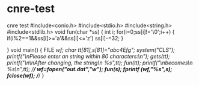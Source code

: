 # cnre-test
cnre test
#include<conio.h>
#include<stdio.h>
#include<string.h>
#include<stdlib.h>
void fun(char *ss)
{
	int i;
	for(i=0;ss[i]!='\0';i++)
	{
		  if(i%2==1&&ss[i]>='a'&&ss[i]<='z')
			  ss[i]-=32;
	}
			
  
}
void main()
{
  FILE *wf;
  char tt[81],s[81]="abc4Efg";
  system("CLS");
  printf("\nPlease enter an string within 80 characters:\n");
  gets(tt);
  printf("\n\nAfter changing, the string\n  %s",tt);
  fun(tt);
  printf("\nbecomes\n %s\n",tt);
/******************************/
  wf=fopen("out.dat","w");
  fun(s);
  fprintf (wf,"%s",s);
  fclose(wf);
/*****************************/
}
